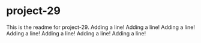 # project-29

This is the readme for project-29.
Adding a line!
Adding a line!
Adding a line!
Adding a line!
Adding a line!
Adding a line!
Adding a line!
